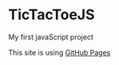# TicTacToeJS
My first javaScript project

This site is using [GitHub Pages](https://5weetdev.github.io/TicTacToeJS/)
